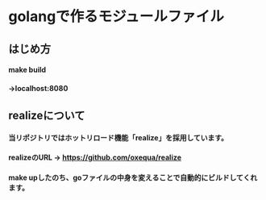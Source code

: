 # golangで作るモジュールファイル

## はじめ方
#### make build
#### ->localhost:8080

## realizeについて
#### 当リポジトリではホットリロード機能「realize」を採用しています。
#### realizeのURL -> https://github.com/oxequa/realize
#### make upしたのち、goファイルの中身を変えることで自動的にビルドしてくれます。
